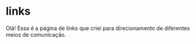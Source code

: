 # links
Olá! Essa é a página de links que criei para direcionamento de diferentes meios de comunicação.
